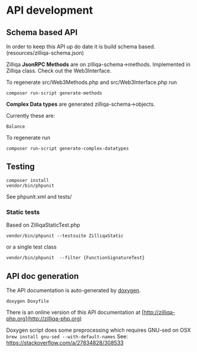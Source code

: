 # API development

## Schema based API

In order to keep this API up do date it is build schema based.
(resources/zilliqa-schema.json)

Zilliqa **JsonRPC Methods** are on zilliqa-schema->methods. Implemented in Zilliqa class.
Check out the Web3Interface.

To regenerate src/Web3Methods.php and src/Web3Interface.php run

```
composer run-script generate-methods
```


**Complex Data types**
are generated  zilliqa-schema->objects.

Currently these are:

```
Balance
```

To regenerate run

```
composer run-script generate-complex-datatypes
```


## Testing

```
composer install
vendor/bin/phpunit
```

See phpunit.xml and tests/

### Static tests

Based on ZilliqaStaticTest.php

`vendor/bin/phpunit --testsuite ZilliqaStatic`

or a single test class 

`vendor/bin/phpunit  --filter {FunctionSignatureTest}`

## API doc generation

The API documentation is auto-generated by [doxygen](http://www.stack.nl/~dimitri/doxygen/).

```
doxygen Doxyfile
```

There is an online version of this API documentation at [http://zilliqa-php.org](http://zilliqa-php.org)

Doxygen script does some preprocessing which requires GNU-sed on OSX
``` brew install gnu-sed --with-default-names```
See: https://stackoverflow.com/a/27834828/308533